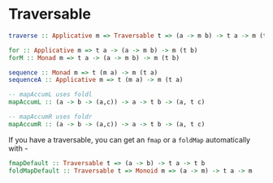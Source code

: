 # Traversable

```haskell
traverse :: Applicative m => Traversable t => (a -> m b) -> t a -> m (t b)
```

```haskell
for :: Applicative m => t a -> (a -> m b) -> m (t b)
forM :: Monad m => t a -> (a -> m b) -> m (t b)

sequence :: Monad m => t (m a) -> m (t a)
sequenceA :: Applicative m => t (m a) -> m (t a)

-- mapAccumL uses foldl
mapAccumL :: (a -> b -> (a,c)) -> a -> t b -> (a, t c)

-- mapAccumR uses foldr
mapAccumR :: (a -> b -> (a,c)) -> a -> t b -> (a, t c)
```

If you have a traversable, you can get an `fmap` or a `foldMap` automatically with -

```haskell
fmapDefault :: Traversable t => (a -> b) -> t a -> t b
foldMapDefault :: Traversable t => Monoid m => (a -> m) -> t a -> m
```

